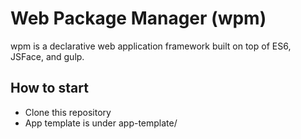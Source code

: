 # Web Package Manager (wpm)

wpm is a declarative web application framework built on top of ES6, JSFace, and gulp.

## How to start

* Clone this repository
* App template is under app-template/
